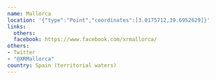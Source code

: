 ```yaml
---
name: Mallorca
location: '{"type":"Point","coordinates":[3.0175712,39.6952629]}'
links:
  others: 
  facebook: https://www.facebook.com/xrmallorca/
others:
- Twitter
- "@XRMallorca"
country: Spain (territorial waters)
---
```

